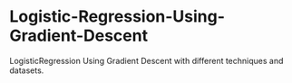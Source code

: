 # Logistic-Regression-Using-Gradient-Descent 
 LogisticRegression Using Gradient Descent with different techniques and datasets.
